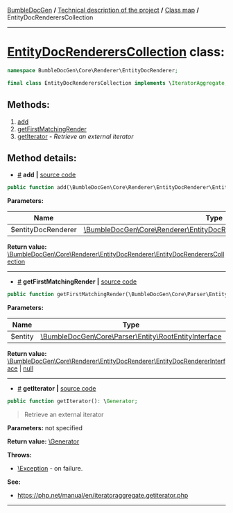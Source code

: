 <!-- {% raw %} -->
<embed> <a href="/docs/README.md">BumbleDocGen</a> <b>/</b> <a href="/docs/tech/readme.md">Technical description of the project</a> <b>/</b> <a href="/docs/tech/map.md">Class map</a> <b>/</b> EntityDocRenderersCollection<hr> </embed>

<h1>
    <a href="https://github.com/bumble-tech/bumble-doc-gen/blob/master/src/Core/Renderer/EntityDocRenderer/EntityDocRenderersCollection.php#L9">EntityDocRenderersCollection</a> class:
</h1>





```php
namespace BumbleDocGen\Core\Renderer\EntityDocRenderer;

final class EntityDocRenderersCollection implements \IteratorAggregate, \Traversable
```









<h2>Methods:</h2>

<ol>
<li>
    <a href="#madd">add</a>
    </li>
<li>
    <a href="#mgetfirstmatchingrender">getFirstMatchingRender</a>
    </li>
<li>
    <a href="#mgetiterator">getIterator</a>
    - <i>Retrieve an external iterator</i></li>
</ol>







<h2>Method details:</h2>

<div class='method_description-block'>

<ul>
<li><a name="madd" href="#madd">#</a>
 <b>add</b>
    <b>|</b> <a href="https://github.com/bumble-tech/bumble-doc-gen/blob/master/src/Core/Renderer/EntityDocRenderer/EntityDocRenderersCollection.php#L19">source code</a></li>
</ul>

```php
public function add(\BumbleDocGen\Core\Renderer\EntityDocRenderer\EntityDocRendererInterface $entityDocRenderer): \BumbleDocGen\Core\Renderer\EntityDocRenderer\EntityDocRenderersCollection;
```



<b>Parameters:</b>

<table>
    <thead>
    <tr>
        <th>Name</th>
        <th>Type</th>
        <th>Description</th>
    </tr>
    </thead>
    <tbody>
            <tr>
            <td>$entityDocRenderer</td>
            <td><a href='https://github.com/bumble-tech/bumble-doc-gen/blob/master/src/Core/Renderer/EntityDocRenderer/EntityDocRendererInterface.php'>\BumbleDocGen\Core\Renderer\EntityDocRenderer\EntityDocRendererInterface</a></td>
            <td>-</td>
        </tr>
        </tbody>
</table>

<b>Return value:</b> <a href='https://github.com/bumble-tech/bumble-doc-gen/blob/master/src/Core/Renderer/EntityDocRenderer/EntityDocRenderersCollection.php'>\BumbleDocGen\Core\Renderer\EntityDocRenderer\EntityDocRenderersCollection</a>


</div>
<hr>
<div class='method_description-block'>

<ul>
<li><a name="mgetfirstmatchingrender" href="#mgetfirstmatchingrender">#</a>
 <b>getFirstMatchingRender</b>
    <b>|</b> <a href="https://github.com/bumble-tech/bumble-doc-gen/blob/master/src/Core/Renderer/EntityDocRenderer/EntityDocRenderersCollection.php#L25">source code</a></li>
</ul>

```php
public function getFirstMatchingRender(\BumbleDocGen\Core\Parser\Entity\RootEntityInterface $entity): \BumbleDocGen\Core\Renderer\EntityDocRenderer\EntityDocRendererInterface|null;
```



<b>Parameters:</b>

<table>
    <thead>
    <tr>
        <th>Name</th>
        <th>Type</th>
        <th>Description</th>
    </tr>
    </thead>
    <tbody>
            <tr>
            <td>$entity</td>
            <td><a href='https://github.com/bumble-tech/bumble-doc-gen/blob/master/src/Core/Parser/Entity/RootEntityInterface.php'>\BumbleDocGen\Core\Parser\Entity\RootEntityInterface</a></td>
            <td>-</td>
        </tr>
        </tbody>
</table>

<b>Return value:</b> <a href='https://github.com/bumble-tech/bumble-doc-gen/blob/master/src/Core/Renderer/EntityDocRenderer/EntityDocRendererInterface.php'>\BumbleDocGen\Core\Renderer\EntityDocRenderer\EntityDocRendererInterface</a> | <a href='https://www.php.net/manual/en/language.types.null.php'>null</a>


</div>
<hr>
<div class='method_description-block'>

<ul>
<li><a name="mgetiterator" href="#mgetiterator">#</a>
 <b>getIterator</b>
    <b>|</b> <a href="https://github.com/bumble-tech/bumble-doc-gen/blob/master/src/Core/Renderer/EntityDocRenderer/EntityDocRenderersCollection.php#L14">source code</a></li>
</ul>

```php
public function getIterator(): \Generator;
```

<blockquote>Retrieve an external iterator</blockquote>

<b>Parameters:</b> not specified

<b>Return value:</b> <a href='https://www.php.net/manual/en/language.generators.overview.php'>\Generator</a>


<b>Throws:</b>
<ul>
<li>
    <a href="https://www.php.net/manual/en/class.exception.php">\Exception</a> - on failure. </li>

</ul>


<b>See:</b>
<ul>
    <li>
        <a href="https://php.net/manual/en/iteratoraggregate.getiterator.php">https://php.net/manual/en/iteratoraggregate.getiterator.php</a>    </li>
</ul>
</div>
<hr>

<!-- {% endraw %} -->